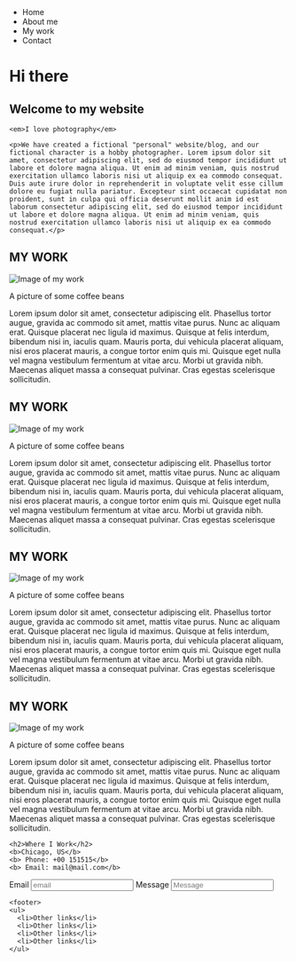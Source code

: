 <!DOCTYPE html>
<html>
<header>
  <title>About me </title>
</header>
<body>
  <nav>
  <ul>
    <li>Home</li>
    <li>About me</li>
    <li>My work</li>
    <li>Contact</li>
  </ul>
  </nav>
  <main>
    <h1>Hi there</h1>
    <h2>Welcome to my website</h2>

    <em>I love photography</em>

    <p>We have created a fictional "personal" website/blog, and our fictional character is a hobby photographer. Lorem ipsum dolor sit amet, consectetur adipiscing elit, sed do eiusmod tempor incididunt ut labore et dolore magna aliqua. Ut enim ad minim veniam, quis nostrud exercitation ullamco laboris nisi ut aliquip ex ea commodo consequat. Duis aute irure dolor in reprehenderit in voluptate velit esse cillum dolore eu fugiat nulla pariatur. Excepteur sint occaecat cupidatat non proident, sunt in culpa qui officia deserunt mollit anim id est laborum consectetur adipiscing elit, sed do eiusmod tempor incididunt ut labore et dolore magna aliqua. Ut enim ad minim veniam, quis nostrud exercitation ullamco laboris nisi ut aliquip ex ea commodo consequat.</p>
  </main>
<section>
    <h2>MY WORK</h2>
    <img src="https://www.w3schools.com/w3images/p2.jpg" alt="Image of my work">
        <p>A picture of some coffee beans </p>
  <p>Lorem ipsum dolor sit amet, consectetur adipiscing elit. Phasellus tortor augue, gravida ac commodo sit amet, mattis vitae purus. Nunc ac aliquam erat. Quisque placerat nec ligula id maximus. Quisque at felis interdum, bibendum nisi in, iaculis quam. Mauris porta, dui vehicula placerat aliquam, nisi eros placerat mauris, a congue tortor enim quis mi. Quisque eget nulla vel magna vestibulum fermentum at vitae arcu. Morbi ut gravida nibh. Maecenas aliquet massa a consequat pulvinar. Cras egestas scelerisque sollicitudin.</p>
  </section>
  <section>
 <h2>MY WORK</h2>
    <img src="https://www.w3schools.com/w3images/p2.jpg" alt="Image of my work">
        <p>A picture of some coffee beans </p>
  <p>Lorem ipsum dolor sit amet, consectetur adipiscing elit. Phasellus tortor augue, gravida ac commodo sit amet, mattis vitae purus. Nunc ac aliquam erat. Quisque placerat nec ligula id maximus. Quisque at felis interdum, bibendum nisi in, iaculis quam. Mauris porta, dui vehicula placerat aliquam, nisi eros placerat mauris, a congue tortor enim quis mi. Quisque eget nulla vel magna vestibulum fermentum at vitae arcu. Morbi ut gravida nibh. Maecenas aliquet massa a consequat pulvinar. Cras egestas scelerisque sollicitudin.</p>
</section>
<section>
 <h2>MY WORK</h2>
    <img src="https://www.w3schools.com/w3images/p2.jpg" alt="Image of my work">
        <p>A picture of some coffee beans </p>
  <p>Lorem ipsum dolor sit amet, consectetur adipiscing elit. Phasellus tortor augue, gravida ac commodo sit amet, mattis vitae purus. Nunc ac aliquam erat. Quisque placerat nec ligula id maximus. Quisque at felis interdum, bibendum nisi in, iaculis quam. Mauris porta, dui vehicula placerat aliquam, nisi eros placerat mauris, a congue tortor enim quis mi. Quisque eget nulla vel magna vestibulum fermentum at vitae arcu. Morbi ut gravida nibh. Maecenas aliquet massa a consequat pulvinar. Cras egestas scelerisque sollicitudin.</p>
</section>
<section>
 <h2>MY WORK</h2>
    <img src="https://www.w3schools.com/w3images/p2.jpg" alt="Image of my work">
        <p>A picture of some coffee beans </p>
  <p>Lorem ipsum dolor sit amet, consectetur adipiscing elit. Phasellus tortor augue, gravida ac commodo sit amet, mattis vitae purus. Nunc ac aliquam erat. Quisque placerat nec ligula id maximus. Quisque at felis interdum, bibendum nisi in, iaculis quam. Mauris porta, dui vehicula placerat aliquam, nisi eros placerat mauris, a congue tortor enim quis mi. Quisque eget nulla vel magna vestibulum fermentum at vitae arcu. Morbi ut gravida nibh. Maecenas aliquet massa a consequat pulvinar. Cras egestas scelerisque sollicitudin.</p>
</section>

  <section>

    <h2>Where I Work</h2>
    <b>Chicago, US</b>
    <b> Phone: +00 151515</b>
    <b> Email: mail@mail.com</b>
  
  <form>
    <label> Email</label>
    <input type="Email" placeholder="email">
        <label> Message</label>
    <input type="textarea" placeholder="Message">
     </form>
</section>

    <footer>
    <ul>
      <li>Other links</li>
      <li>Other links</li>
      <li>Other links</li>
      <li>Other links</li>
    </ul>
  </footer>
</body>
</html>